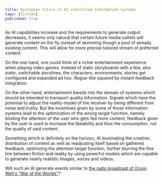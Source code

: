 ```yaml
---
title: Dystopian future of AI controlled information systems
tags: [fiction]
published: true
---
```

As AI capabilities increase and the requirements to generate output decreases, it seems only natural that certain future media outlets will generate content on the fly instead of skimming though a pool of already existing content. This will allow for more precise tailored stream of preferred content.

On the one hand, one could think of a richer entertainment experience when playing video games. Instead of static storyboards with a few, also static, switchable storylines, the characters, environments, stories get configured and expanded ad hoc. Rogue-like squared by instant feedback integration.

On the other hand, entertainment bleeds into the domain of systems which should be intended to transport quality information. Signals which have the potential to adjust the reality-model of the receiver by being different from noise and truthy. But the incentives given by some of those information systems lead to the optimization of the wrong target function, namely binding the attention of the user who gets fed more content, feedback given by the user is used to increase the likeability and thus the consumption, not the quality of said content.

Something which is definitely on the horizon, AI dominating the creation, distribution of content as well as readjusting itself based on gathered feedback, optimizing the attention target function, further blurring the fine line between fiction and reality by using powerful models which are capable to generate nearly realistic images, voices and videos.

Will such an AI generate events similar to [the radio broadcast of Orson Well's "War of the Worlds"](https://en.wikipedia.org/wiki/The_War_of_the_Worlds_(1938_radio_drama))?